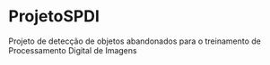 # ProjetoSPDI
Projeto de detecção de objetos abandonados para o treinamento de Processamento Digital de Imagens
